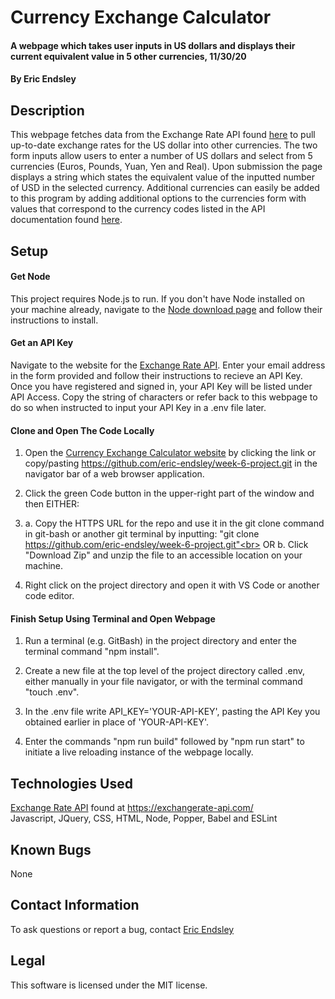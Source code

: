 # Currency Exchange Calculator

#### A webpage which takes user inputs in US dollars and displays their current equivalent value in 5 other currencies, 11/30/20

#### By Eric Endsley

## Description
This webpage fetches data from the Exchange Rate API found [here](https://exchangerate-api.com//) to pull up-to-date exchange rates for the US dollar into other currencies. The two form inputs allow users to enter a number of US dollars and select from 5 currencies (Euros, Pounds, Yuan, Yen and Real). Upon submission the page displays a string which states the equivalent value of the inputted number of USD in the selected currency. Additional currencies can easily be added to this program by adding additional options to the currencies form with values that correspond to the currency codes listed in the API documentation found [here](https://exchangerate-api.com/docs/supported-currencies).

## Setup
#### Get Node
This project requires Node.js to run. If you don't have Node installed on your machine already, navigate to the [Node download page](https://nodejs.org/en/download/) and follow their instructions to install.

#### Get an API Key
Navigate to the website for the [Exchange Rate API](https://www.exchangerate-api.com/). Enter your email address in the form provided and follow their instructions to recieve an API Key. Once you have registered and signed in, your API Key will be listed under API Access. Copy the string of characters or refer back to this webpage to do so when instructed to input your API Key in a .env file later. 

#### Clone and Open The Code Locally
 1. Open the [Currency Exchange Calculator website](https://github.com/eric-endsley/week-6-project.git) by clicking the link or copy/pasting https://github.com/eric-endsley/week-6-project.git in the navigator bar of a web browser application.

 2. Click the green Code button in the upper-right part of the window and then EITHER:

 3. a. Copy the HTTPS URL for the repo and use it in the git clone command in git-bash or another git terminal by inputting: "git clone https://github.com/eric-endsley/week-6-project.git"<br>
 OR b. Click "Download Zip" and unzip the file to an accessible location on your machine.

 4. Right click on the project directory and open it with VS Code or another code editor. 

#### Finish Setup Using Terminal and Open Webpage

 1. Run a terminal (e.g. GitBash) in the project directory and enter the terminal command "npm install".

 2. Create a new file at the top level of the project directory called .env, either manually in your file navigator, or with the terminal command "touch .env".

 3. In the .env file write API_KEY='YOUR-API-KEY', pasting the API Key you obtained earlier in place of 'YOUR-API-KEY'.

 4. Enter the commands "npm run build" followed by "npm run start" to initiate a live reloading instance of the webpage locally.

## Technologies Used
[Exchange Rate API](https://exchangerate-api.com/) found at https://exchangerate-api.com/<br>
Javascript, JQuery, CSS, HTML, Node, Popper, Babel and ESLint

## Known Bugs
None

## Contact Information
To ask questions or report a bug, contact [Eric Endsley](mailto:eric.endsley4@gmail.com)

## Legal
This software is licensed under the MIT license.